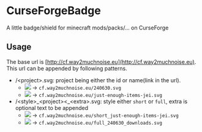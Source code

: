 # CurseForgeBadge
A little badge/shield for minecraft mods/packs/... on CurseForge

## Usage
The base url is [http://cf.way2muchnoise.eu](http://cf.way2muchnoise.eu). This url can be appended by following patterns.

* /\<project>.svg: project being either the id or name(link in the url).
    * ![](http://cf.way2muchnoise.eu/240630.svg) -> `cf.way2muchnoise.eu/240630.svg`
    * ![](http://cf.way2muchnoise.eu/just-enough-items-jei.svg) -> `cf.way2muchnoise.eu/just-enough-items-jei.svg`
* /\<style>\_\<project><_\<extra>.svg: style either `short` or `full`, extra is optional text to be appended
    * ![](http://cf.way2muchnoise.eu/short_just-enough-items-jei.svg) -> `cf.way2muchnoise.eu/short_just-enough-items-jei.svg`
    * ![](http://cf.way2muchnoise.eu/full_240630_downloads.svg) -> `cf.way2muchnoise.eu/full_240630_downloads.svg`